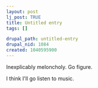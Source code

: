```yaml
--- 
layout: post
lj_post: TRUE
title: Untitled entry
tags: []

drupal_path: untitled-entry
drupal_nid: 1084
created: 1040595900
---
```

Inexplicably meloncholy. Go figure.

I think I'll go listen to music.
